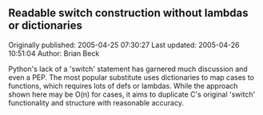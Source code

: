 ## Readable switch construction without lambdas or dictionaries 
Originally published: 2005-04-25 07:30:27 
Last updated: 2005-04-26 10:51:04 
Author: Brian Beck 
 
Python's lack of a 'switch' statement has garnered much discussion and even a PEP. The most popular substitute uses dictionaries to map cases to functions, which requires lots of defs or lambdas. While the approach shown here may be O(n) for cases, it aims to duplicate C's original 'switch' functionality and structure with reasonable accuracy.